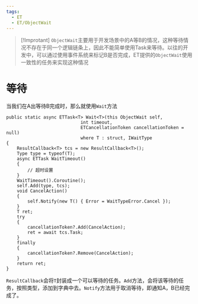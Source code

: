 ```yaml
---
tags:
  - ET
  - ET/ObjectWait
---
```

>[!Improtant]
> `ObjectWait`主要用于开发场景中的A等B的情况，这种等待情况不存在于同一个逻辑链条上，因此不能简单使用Task来等待。以往的开发中，可以通过使用事件系统来标记B是否完成，ET提供的`ObjectWait`使用一致性的任务来实现这种情况

# 等待
当我们在A出等待B完成时，那么就使用`Wait`方法
```CSharp
public static async ETTask<T> Wait<T>(this ObjectWait self, 
                            int timeout, 
                            ETCancellationToken cancellationToken = null) 
                            where T : struct, IWaitType
{
    ResultCallback<T> tcs = new ResultCallback<T>();
    Type type = typeof(T);
    async ETTask WaitTimeout()
    {
        // 超时设置
    }
    WaitTimeout().Coroutine();
    self.Add(type, tcs);
    void CancelAction()
    {
        self.Notify(new T() { Error = WaitTypeError.Cancel });
    }
    T ret;
    try
    {
        cancellationToken?.Add(CancelAction);
        ret = await tcs.Task;
    }
    finally
    {
        cancellationToken?.Remove(CancelAction);    
    }
    return ret;
}
```
`ResultCallback`会将`T`封装成一个可以等待的任务。`Add`方法，会将该等待的任务，按照类型，添加到字典中去。`Notify`方法用于取消等待，即通知A，B已经完成了。